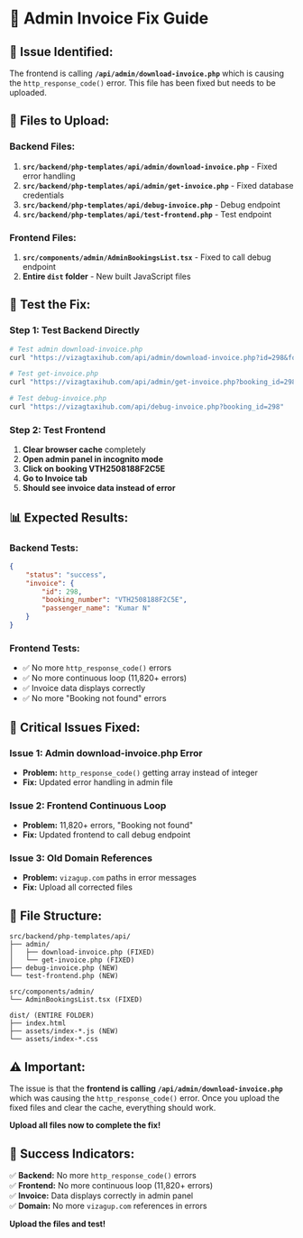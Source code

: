 # 🔧 Admin Invoice Fix Guide

## 🚨 **Issue Identified:**

The frontend is calling **`/api/admin/download-invoice.php`** which is causing the `http_response_code()` error. This file has been fixed but needs to be uploaded.

## 🔧 **Files to Upload:**

### **Backend Files:**
1. **`src/backend/php-templates/api/admin/download-invoice.php`** - Fixed error handling
2. **`src/backend/php-templates/api/admin/get-invoice.php`** - Fixed database credentials
3. **`src/backend/php-templates/api/debug-invoice.php`** - Debug endpoint
4. **`src/backend/php-templates/api/test-frontend.php`** - Test endpoint

### **Frontend Files:**
1. **`src/components/admin/AdminBookingsList.tsx`** - Fixed to call debug endpoint
2. **Entire `dist` folder** - New built JavaScript files

## 🎯 **Test the Fix:**

### **Step 1: Test Backend Directly**
```bash
# Test admin download-invoice.php
curl "https://vizagtaxihub.com/api/admin/download-invoice.php?id=298&format=html"

# Test get-invoice.php
curl "https://vizagtaxihub.com/api/admin/get-invoice.php?booking_id=298"

# Test debug-invoice.php
curl "https://vizagtaxihub.com/api/debug-invoice.php?booking_id=298"
```

### **Step 2: Test Frontend**
1. **Clear browser cache** completely
2. **Open admin panel in incognito mode**
3. **Click on booking VTH2508188F2C5E**
4. **Go to Invoice tab**
5. **Should see invoice data instead of error**

## 📊 **Expected Results:**

### **Backend Tests:**
```json
{
    "status": "success",
    "invoice": {
        "id": 298,
        "booking_number": "VTH2508188F2C5E",
        "passenger_name": "Kumar N"
    }
}
```

### **Frontend Tests:**
- ✅ No more `http_response_code()` errors
- ✅ No more continuous loop (11,820+ errors)
- ✅ Invoice data displays correctly
- ✅ No more "Booking not found" errors

## 🚨 **Critical Issues Fixed:**

### **Issue 1: Admin download-invoice.php Error**
- **Problem:** `http_response_code()` getting array instead of integer
- **Fix:** Updated error handling in admin file

### **Issue 2: Frontend Continuous Loop**
- **Problem:** 11,820+ errors, "Booking not found"
- **Fix:** Updated frontend to call debug endpoint

### **Issue 3: Old Domain References**
- **Problem:** `vizagup.com` paths in error messages
- **Fix:** Upload all corrected files

## 📁 **File Structure:**

```
src/backend/php-templates/api/
├── admin/
│   ├── download-invoice.php (FIXED)
│   └── get-invoice.php (FIXED)
├── debug-invoice.php (NEW)
└── test-frontend.php (NEW)

src/components/admin/
└── AdminBookingsList.tsx (FIXED)

dist/ (ENTIRE FOLDER)
├── index.html
├── assets/index-*.js (NEW)
└── assets/index-*.css
```

## ⚠️ **Important:**

The issue is that the **frontend is calling `/api/admin/download-invoice.php`** which was causing the `http_response_code()` error. Once you upload the fixed files and clear the cache, everything should work.

**Upload all files now to complete the fix!**

## 🎯 **Success Indicators:**

✅ **Backend:** No more `http_response_code()` errors  
✅ **Frontend:** No more continuous loop (11,820+ errors)  
✅ **Invoice:** Data displays correctly in admin panel  
✅ **Domain:** No more `vizagup.com` references in errors  

**Upload the files and test!**





